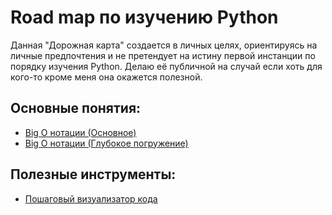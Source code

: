 # Road map по изучению Python
Данная "Дорожная карта" создается в личных целях, ориентируясь на личные предпочтения и не претендует на истину первой инстанции по порядку изучения Python. Делаю её публичной на случай если хоть для кого-то кроме меня она окажется полезной.

## Основные понятия:
- [Big O нотации (Основное)](https://habr.com/ru/articles/444594/)
- [Big O нотации (Глубокое погружение)](https://discrete.gr/complexity/?ru)

## Полезные инструменты:
- [Пошаговый визуализатор кода](https://pythontutor.com/visualize.html#mode=edit)

